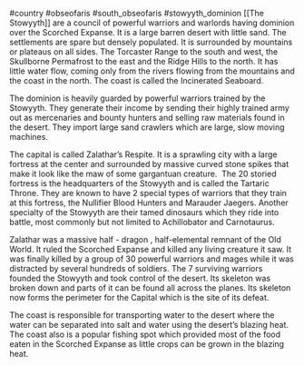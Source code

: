 #country #obseofaris #south_obseofaris #stowyyth_dominion
[[The Stowyyth]] are a council of powerful warriors and warlords having dominion over the Scorched Expanse. It is a large barren desert with little sand. The settlements are spare but densely populated. It is surrounded by mountains or plateaus on all sides. The Torcaster Range to the south and west, the Skullborne Permafrost to the east and the Ridge Hills to the north. It has little water flow, coming only from the rivers flowing from the mountains and the coast in the north. The coast is called the Incinerated Seaboard.

The dominion is heavily guarded by powerful warriors trained by the Stowyyth. They generate their income by sending their highly trained army out as mercenaries and bounty hunters and selling raw materials found in the desert. They import large sand crawlers which are large, slow moving machines.

The capital is called Zalathar’s Respite. It is a sprawling city with a large fortress at the center and surrounded by massive curved stone spikes that make it look like the maw of some gargantuan creature.  The 20 storied fortress is the headquarters of the Stowyyth and is called the Tartaric Throne. They are known to have 2 special types of warriors that they train at this fortress, the Nullifier Blood Hunters and Marauder Jaegers. Another specialty of the Stowyyth are their tamed dinosaurs which they ride into battle, most commonly but not limited to Achillobator and Carnotaurus. 

Zalathar was a massive half - dragon , half-elemental remnant of the Old World. It ruled the Scorched Expanse and killed any living creature it saw. It was finally killed by a group of 30 powerful warriors and mages while it was distracted by several hundreds of soldiers. The 7 surviving warriors founded the Stowyyth and took control of the desert. Its skeleton was broken down and parts of it can be found all across the planes. Its skeleton now forms the perimeter for the Capital which is the site of its defeat.

The coast is responsible for transporting water to the desert where the water can be separated into salt and water using the desert’s blazing heat. The coast also is a popular fishing spot which provided most of the food eaten in the Scorched Expanse as little crops can be grown in the blazing heat.